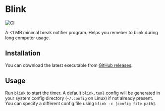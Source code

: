 # Blink

[![CI](https://github.com/rijkvp/blink/actions/workflows/ci.yml/badge.svg)](https://github.com/rijkvp/blink/actions/workflows/ci.yml)

A <1 MB minimal break notifier program. Helps you remeber to blink during long computer usage.

## Installation

You can download the latest executable from [GitHub releases](https://github.com/rijkvp/blink/releases).


## Usage

Run `blink` to start the timer. A default `blink.toml` config will be generated in your system config directory (`~/.config` on Linux) if not already present. You can specify a different config file using `blink -c [config file path]`.


